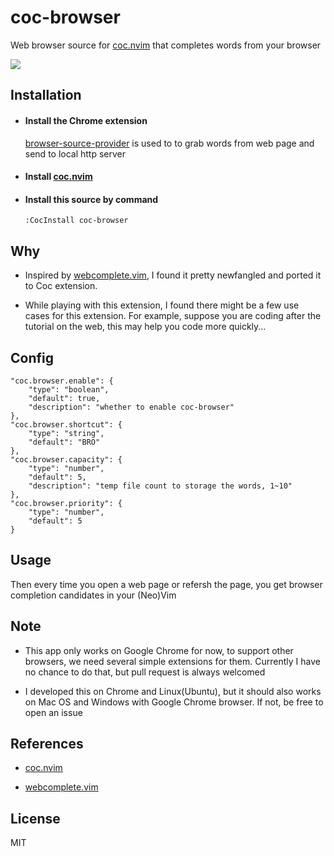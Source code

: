 # coc-browser

Web browser source for [coc.nvim](https://github.com/neoclide/coc.nvim) that completes words from your browser

![](https://user-images.githubusercontent.com/20282795/58379943-f61ae080-7fdc-11e9-98f7-575214fd1a48.gif)

## Installation

- #### Install the Chrome extension

    [browser-source-provider](https://chrome.google.com/webstore/detail/browser-source-provider/lkaldcfmhailjfcbapicgkdkkamanlml) is used to to grab words from web page and send to local http server


- #### Install [coc.nvim](https://github.com/neoclide/coc.nvim)

- #### Install this source by command

    ```
    :CocInstall coc-browser
    ```

## Why

- Inspired by [webcomplete.vim](https://github.com/thalesmello/webcomplete.vim), I found it pretty newfangled and ported it to Coc extension.

- While playing with this extension, I found there might be a few use cases for this extension. For example, suppose you are coding after the tutorial on the web, this may help you code more quickly...

## Config

```jsonc
"coc.browser.enable": {
    "type": "boolean",
    "default": true,
    "description": "whether to enable coc-browser"
},
"coc.browser.shortcut": {
    "type": "string",
    "default": "BRO"
},
"coc.browser.capacity": {
    "type": "number",
    "default": 5,
    "description": "temp file count to storage the words, 1~10"
},
"coc.browser.priority": {
    "type": "number",
    "default": 5
}
```


## Usage

Then every time you open a web page or refersh the page, you get browser completion candidates in your (Neo)Vim

## Note

- This app only works on Google Chrome for now, to support other browsers, we need several simple extensions for them. Currently I have no chance to do that, but pull request is always welcomed

- I developed this on Chrome and Linux(Ubuntu), but it should also works on Mac OS and Windows with Google Chrome browser. If not, be free to open an issue

## References

- [coc.nvim](https://github.com/neoclide/coc.nvim)

- [webcomplete.vim](https://github.com/thalesmello/webcomplete.vim)

## License

MIT
